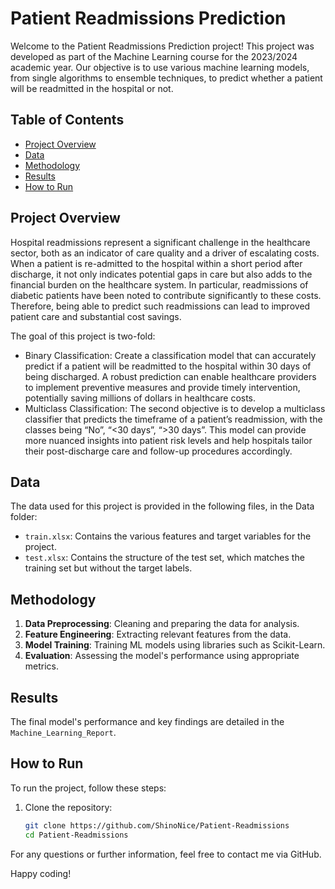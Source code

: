 # Patient Readmissions Prediction

Welcome to the Patient Readmissions Prediction project! This project was developed as part of the Machine Learning course for the 2023/2024 academic year. Our objective is to use various machine learning models, from single algorithms to ensemble techniques, to predict whether a patient will be readmitted in the hospital or not.

## Table of Contents
- [Project Overview](#project-overview)
- [Data](#data)
- [Methodology](#methodology)
- [Results](#results)
- [How to Run](#how-to-run)

## Project Overview
Hospital readmissions represent a significant challenge in the healthcare sector, both as an indicator of care quality and a driver of escalating costs. When a patient is re-admitted to the hospital within a short period after discharge, it not only indicates potential gaps in care but also adds to the financial burden on the healthcare system. In particular, readmissions of diabetic patients have been noted to contribute significantly to these costs. Therefore, being able to predict such readmissions can lead to improved patient care and substantial cost savings.

The goal of this project is two-fold:
- Binary Classification: Create a classification model that can accurately predict if a patient will be readmitted to the hospital within 30 days of
being discharged. A robust prediction can enable healthcare providers to implement preventive measures and provide timely intervention, potentially saving millions of dollars in healthcare costs.
- Multiclass Classification: The second objective is to develop a multiclass classifier that predicts the timeframe of a patient’s readmission, with the classes being “No”, “<30 days”, “>30 days”. This model can provide more nuanced insights into patient risk levels and help hospitals tailor their post-discharge care and follow-up procedures accordingly.

## Data
The data used for this project is provided in the following files, in the Data folder:
- `train.xlsx`: Contains the various features and target variables for the project.
- `test.xlsx`: Contains the structure of the test set, which matches the training set but without the target labels.

## Methodology
1. **Data Preprocessing**: Cleaning and preparing the data for analysis.
2. **Feature Engineering**: Extracting relevant features from the data.
3. **Model Training**: Training ML models using libraries such as Scikit-Learn.
4. **Evaluation**: Assessing the model's performance using appropriate metrics.

## Results
The final model's performance and key findings are detailed in the `Machine_Learning_Report`.

## How to Run
To run the project, follow these steps:

1. Clone the repository:
    ```bash
    git clone https://github.com/ShinoNice/Patient-Readmissions
    cd Patient-Readmissions

For any questions or further information, feel free to contact me via GitHub.

Happy coding!

